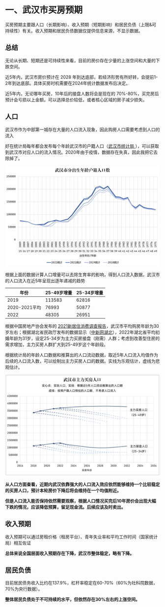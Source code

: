 # 一、武汉市买房预期

买房预期主要跟人口（长期影响）、收入预期（短期影响）和居民负债（上限&可持续性）有关。收入预期和居民负债数据仅提供信息来源，不显示数据。

## 总结

无论从长期、短期还是可持续性来看，目前的房价存在少量的上涨空间和大量的下跌空间。

近5年内，武汉市房价预计在 2028 年到达底部，若经济形势有所好转，会提前1-2年到达底部。具体买房时机需要在2024年统计数据发布后决定。

近5年内，无论哪年买房，10年后的接盘人数将会是现在的 70%-80%，买完房后预计会亏损以上金额。可以选择总价较低，或者核心区域的房子减少损失。

## 人口

武汉市作为中部第一城存在大量的人口流入现象，因此购房人口需要考虑到人口的流入

好在统计局每年都会发布每个年龄武汉市的户籍人口（[武汉市统计局 ](https://tjj.wuhan.gov.cn/tjfw/tjnj/)），可以获取到武汉市对应人口的流入情况。2020年由于疫情，数据存在失真，因此我把它去除掉了。

![image-20240203111245538](./assets/image-20240203111245538.png)

根据上面的数据计算人口增量可以去除生育率的影响，得到人口流入数据，武汉市的人口流入在近5年呈现出逐年递减的趋势

| 年份          | 25-49岁增量 | 25-34岁增量 |
| ------------- | ----------- | ----------- |
| 2019          | 113583      | 62816       |
| 2020-2021平均 | 76993       | 50877       |
| 2022          | 48305       | 26951       |

根据中国房地产协会发布的 [2021新居住消费调查报告](http://admin.fangchan.com/uploadfile/uploadfile/annex/3/2972/6087de9db4eb9.pdf)，武汉市平均购房年龄为30岁左右；根据湖北省民政厅发布的数据显示（[中新网湖北](https://www.hb.chinanews.com.cn/news/2023/0216/387771.html)），2022年湖北省平均初婚年龄为31岁，设定25-34岁为主力买房接盘（刚需）人群；考虑到改善型住房的需求增加，主力买房人群扩大到25-49岁这个年龄段。

根据统计局的年龄人口数据和推算出的人口流动数据，取近5年人口流入均值作为后续的人口流入数，可以绘制出主力买房人口的数据。实线为乐观估计，虚线为悲观估计。

![image-20240204192913981](./assets/image-20240204192913981.png)

**从人口方面查看，近期内武汉依靠强大的人口流入效应依然能够维持一个比较稳定的买房人口，预计本轮房价下降后将会维持在一个均值附近。**

**但是人口流入能否保持依然需要观察，根据人口情况买完后10年房价会出现大幅下跌的情况，应该降低预算，留足现金流。后续应该及时卖出。**

## 收入预期

收入预期可以通过房租价格（租房平台）、青年失业率和平均工作时间（国家统计局）相互佐证

**总体来说全国层面收入预期存在下降，武汉市整体稳定，略有下降。**

## 居民负债

目前居民债务收入比约在137.9%，杠杆率稳定在60-70%（60%为社科院数据，70%为央行数据）。

**整体居民负债处于不可持续的水平，但依然存在30%左右的上涨空间。**
